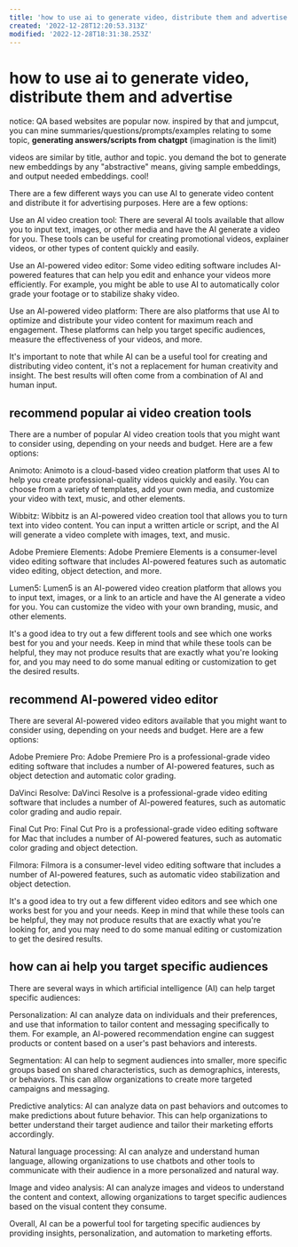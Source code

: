 ```yaml
---
title: 'how to use ai to generate video, distribute them and advertise'
created: '2022-12-28T12:20:53.313Z'
modified: '2022-12-28T18:31:38.253Z'
---
```


# how to use ai to generate video, distribute them and advertise

notice: QA based websites are popular now. inspired by that and jumpcut, you can mine summaries/questions/prompts/examples relating to some topic, **generating answers/scripts from chatgpt** (imagination is the limit)

videos are similar by title, author and topic. you demand the bot to generate new embeddings by any "abstractive" means, giving sample embeddings, and output needed embeddings. cool!

There are a few different ways you can use AI to generate video content and distribute it for advertising purposes. Here are a few options:

Use an AI video creation tool: There are several AI tools available that allow you to input text, images, or other media and have the AI generate a video for you. These tools can be useful for creating promotional videos, explainer videos, or other types of content quickly and easily.

Use an AI-powered video editor: Some video editing software includes AI-powered features that can help you edit and enhance your videos more efficiently. For example, you might be able to use AI to automatically color grade your footage or to stabilize shaky video.

Use an AI-powered video platform: There are also platforms that use AI to optimize and distribute your video content for maximum reach and engagement. These platforms can help you target specific audiences, measure the effectiveness of your videos, and more.

It's important to note that while AI can be a useful tool for creating and distributing video content, it's not a replacement for human creativity and insight. The best results will often come from a combination of AI and human input.



## recommend popular ai video creation tools
There are a number of popular AI video creation tools that you might want to consider using, depending on your needs and budget. Here are a few options:

Animoto: Animoto is a cloud-based video creation platform that uses AI to help you create professional-quality videos quickly and easily. You can choose from a variety of templates, add your own media, and customize your video with text, music, and other elements.

Wibbitz: Wibbitz is an AI-powered video creation tool that allows you to turn text into video content. You can input a written article or script, and the AI will generate a video complete with images, text, and music.

Adobe Premiere Elements: Adobe Premiere Elements is a consumer-level video editing software that includes AI-powered features such as automatic video editing, object detection, and more.

Lumen5: Lumen5 is an AI-powered video creation platform that allows you to input text, images, or a link to an article and have the AI generate a video for you. You can customize the video with your own branding, music, and other elements.

It's a good idea to try out a few different tools and see which one works best for you and your needs. Keep in mind that while these tools can be helpful, they may not produce results that are exactly what you're looking for, and you may need to do some manual editing or customization to get the desired results.



## recommend AI-powered video editor
There are several AI-powered video editors available that you might want to consider using, depending on your needs and budget. Here are a few options:

Adobe Premiere Pro: Adobe Premiere Pro is a professional-grade video editing software that includes a number of AI-powered features, such as object detection and automatic color grading.

DaVinci Resolve: DaVinci Resolve is a professional-grade video editing software that includes a number of AI-powered features, such as automatic color grading and audio repair.

Final Cut Pro: Final Cut Pro is a professional-grade video editing software for Mac that includes a number of AI-powered features, such as automatic color grading and object detection.

Filmora: Filmora is a consumer-level video editing software that includes a number of AI-powered features, such as automatic video stabilization and object detection.

It's a good idea to try out a few different video editors and see which one works best for you and your needs. Keep in mind that while these tools can be helpful, they may not produce results that are exactly what you're looking for, and you may need to do some manual editing or customization to get the desired results.



## how can ai help you target specific audiences

There are several ways in which artificial intelligence (AI) can help target specific audiences:

Personalization: AI can analyze data on individuals and their preferences, and use that information to tailor content and messaging specifically to them. For example, an AI-powered recommendation engine can suggest products or content based on a user's past behaviors and interests.

Segmentation: AI can help to segment audiences into smaller, more specific groups based on shared characteristics, such as demographics, interests, or behaviors. This can allow organizations to create more targeted campaigns and messaging.

Predictive analytics: AI can analyze data on past behaviors and outcomes to make predictions about future behavior. This can help organizations to better understand their target audience and tailor their marketing efforts accordingly.

Natural language processing: AI can analyze and understand human language, allowing organizations to use chatbots and other tools to communicate with their audience in a more personalized and natural way.

Image and video analysis: AI can analyze images and videos to understand the content and context, allowing organizations to target specific audiences based on the visual content they consume.

Overall, AI can be a powerful tool for targeting specific audiences by providing insights, personalization, and automation to marketing efforts.


